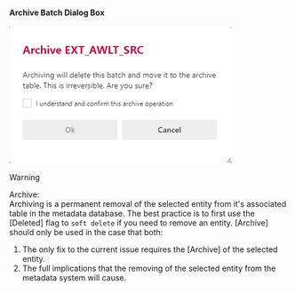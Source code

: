 #### Archive Batch Dialog Box  

![Archive Batch Dialog Box](images/bimlflex-app-dialog-archive-batch.png "Archive Batch Dialog Box")  

>[!WARNING]
> Archive:  
> Archiving is a permanent removal of the selected entity from it's associated table in the metadata database.  The best practice is to first use the [Deleted] flag to `soft delete` if you need to remove an entity.  [Archive] should only be used in the case that both:
>
> 1. The only fix to the current issue requires the [Archive] of the selected entity.
> 2. The full implications that the removing of the selected entity from the metadata system will cause.
